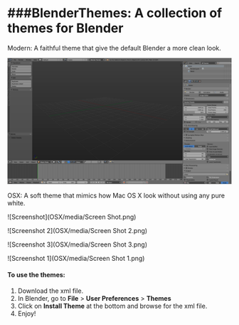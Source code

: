 ###BlenderThemes: A collection of themes for Blender
=============

Modern:
A faithful theme that give the default Blender a more clean look.

![Screenshot](Modern/media/1.png)


OSX:
A soft theme that mimics how Mac OS X look without using any pure white.

![Screenshot](OSX/media/Screen Shot.png)

![Screenshot 2](OSX/media/Screen Shot 2.png)

![Screenshot 3](OSX/media/Screen Shot 3.png)

![Screenshot 1](OSX/media/Screen Shot 1.png)


#### To use the themes:
1. Download the xml file.
2. In Blender, go to **File** > **User Preferences** > **Themes**
3. Click on **Install Theme** at the bottom and browse for the xml file.
4. Enjoy!
